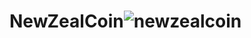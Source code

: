 # NewZealCoin![newzealcoin](https://user-images.githubusercontent.com/121312707/235409059-b58312cb-f841-4075-9440-7e3e5d123f78.png)
